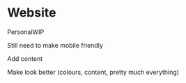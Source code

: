 # Website
PersonalWIP

Still need to make mobile friendly 

Add content

Make look better (colours, content, pretty much everything)

